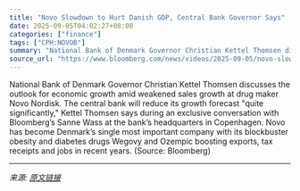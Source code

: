 ```yaml
---
title: "Novo Slowdown to Hurt Danish GDP, Central Bank Governor Says"
date: 2025-09-05T04:02:27+08:00
categories: ["finance"]
tags: ["CPH:NOVOB"]
summary: "National Bank of Denmark Governor Christian Kettel Thomsen discusses the outlook for economic growth amid weakened sales growth at drug maker Novo Nordisk. The central bank will reduce its growth fore"
source_url: "https://www.bloomberg.com/news/videos/2025-09-05/novo-slowdown-to-hurt-danish-gdp-central-bank-governor-video"
---
```


National Bank of Denmark Governor Christian Kettel Thomsen discusses the outlook for economic growth amid weakened sales growth at drug maker Novo Nordisk. The central bank will reduce its growth forecast "quite significantly," Kettel Thomsen says during an exclusive conversation with Bloomberg’s Sanne Wass at the bank’s headquarters in Copenhagen. Novo has become Denmark’s single most important company with its blockbuster obesity and diabetes drugs Wegovy and Ozempic boosting exports, tax receipts and jobs in recent years. (Source: Bloomberg)

---

*来源: [原文链接](https://www.bloomberg.com/news/videos/2025-09-05/novo-slowdown-to-hurt-danish-gdp-central-bank-governor-video)*
